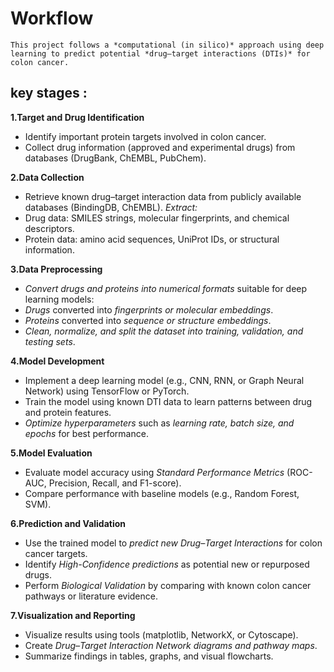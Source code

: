 # Workflow
    This project follows a *computational (in silico)* approach using deep learning to predict potential *drug–target interactions (DTIs)* for colon cancer. 
 ## key stages :

**1.Target and Drug Identification**
  - Identify important protein targets involved in colon cancer.
  - Collect drug information (approved and experimental drugs) from databases (DrugBank, ChEMBL, PubChem).

**2.Data Collection**
  - Retrieve known drug–target interaction data from publicly available databases (BindingDB, ChEMBL).
*Extract:*
  - Drug data: SMILES strings, molecular fingerprints, and chemical descriptors.
  - Protein data: amino acid sequences, UniProt IDs, or structural information.

**3.Data Preprocessing**
  - *Convert drugs and proteins into numerical formats* suitable for deep learning models:
  - *Drugs* converted into *fingerprints or molecular embeddings*.
  - *Proteins* converted into *sequence or structure embeddings*.
  - *Clean, normalize, and split the dataset into training, validation, and testing sets*.

**4.Model Development**
  - Implement a deep learning model (e.g., CNN, RNN, or Graph Neural Network) using TensorFlow or PyTorch.
  - Train the model using known DTI data to learn patterns between drug and protein features.
  - *Optimize hyperparameters* such as *learning rate, batch size, and epochs* for best performance.

**5.Model Evaluation**
  - Evaluate model accuracy using *Standard Performance Metrics* (ROC-AUC, Precision, Recall, and F1-score).
  - Compare performance with baseline models (e.g., Random Forest, SVM).
    
**6.Prediction and Validation**
  - Use the trained model to *predict new Drug–Target Interactions* for colon cancer targets.
  - Identify *High-Confidence predictions* as potential new or repurposed drugs.
  - Perform *Biological Validation* by comparing with known colon cancer pathways or literature evidence.

**7.Visualization and Reporting**
  - Visualize results using tools (matplotlib, NetworkX, or Cytoscape).
  - Create *Drug–Target Interaction Network diagrams and pathway maps*.
  - Summarize findings in tables, graphs, and visual flowcharts.




